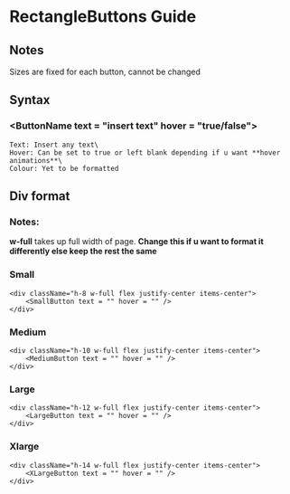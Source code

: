 # RectangleButtons Guide

## Notes
Sizes are fixed for each button, cannot be changed

## Syntax
### <**ButtonName** text = "insert text" hover = "true/false"\>
````
Text: Insert any text\
Hover: Can be set to true or left blank depending if u want **hover animations**\
Colour: Yet to be formatted
````

## Div format
### Notes:
**w-full** takes up full width of page. **Change this if u want to format it differently else keep the rest the same**

### Small
```
<div className="h-8 w-full flex justify-center items-center">
    <SmallButton text = "" hover = "" />
</div>
```
### Medium
```
<div className="h-10 w-full flex justify-center items-center">
    <MediumButton text = "" hover = "" />
</div>
```
### Large
```
<div className="h-12 w-full flex justify-center items-center">
    <LargeButton text = "" hover = "" />
</div>
```
### Xlarge
```
<div className="h-14 w-full flex justify-center items-center">
    <XLargeButton text = "" hover = "" />
</div>
```






